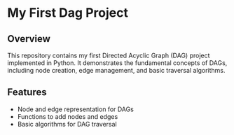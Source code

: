# My First Dag Project

## Overview
This repository contains my first Directed Acyclic Graph (DAG) project implemented in Python. It demonstrates the fundamental concepts of DAGs, including node creation, edge management, and basic traversal algorithms.

## Features
- Node and edge representation for DAGs
- Functions to add nodes and edges
- Basic algorithms for DAG traversal
